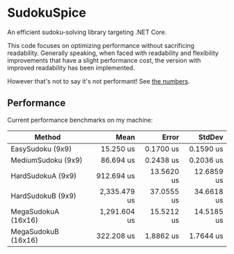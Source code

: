 # SudokuSpice

An efficient sudoku-solving library targeting .NET Core.

This code focuses on optimizing performance without sacrificing readability. Generally speaking, when faced with readability and flexibility improvements that have a slight performance cost, the version with improved readability has been implemented.

However that's not to say it's not performant! See [the numbers](#Performance).

## Performance

Current performance benchmarks on my machine:

|               Method |         Mean |      Error |     StdDev |
|--------------------- |-------------:|-----------:|-----------:|
|     EasySudoku (9x9) |    15.250 us |  0.1700 us |  0.1590 us |
|   MediumSudoku (9x9) |    86.694 us |  0.2438 us |  0.2036 us |
|    HardSudokuA (9x9) |   912.694 us | 13.5620 us | 12.6859 us |
|    HardSudokuB (9x9) | 2,335.479 us | 37.0555 us | 34.6618 us |
|  MegaSudokuA (16x16) | 1,291.604 us | 15.5212 us | 14.5185 us |
|  MegaSudokuB (16x16) |   322.208 us |  1.8862 us |  1.7644 us |
